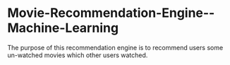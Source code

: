 # Movie-Recommendation-Engine--Machine-Learning
The purpose of this recommendation engine is to recommend users some un-watched movies which other users watched.
